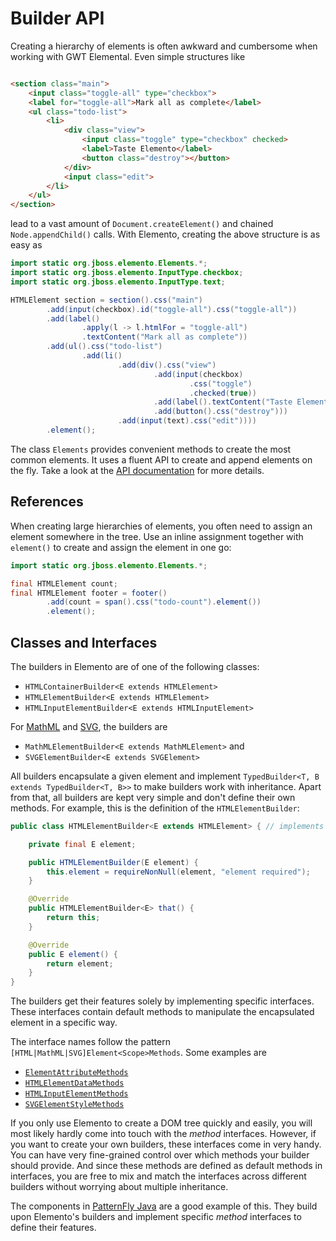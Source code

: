 # Builder API

Creating a hierarchy of elements is often awkward and cumbersome when working with GWT Elemental. Even simple structures like

```html

<section class="main">
    <input class="toggle-all" type="checkbox">
    <label for="toggle-all">Mark all as complete</label>
    <ul class="todo-list">
        <li>
            <div class="view">
                <input class="toggle" type="checkbox" checked>
                <label>Taste Elemento</label>
                <button class="destroy"></button>
            </div>
            <input class="edit">
        </li>
    </ul>
</section>
```

lead to a vast amount of `Document.createElement()` and chained `Node.appendChild()` calls. With Elemento, creating the above
structure is as easy as

```java
import static org.jboss.elemento.Elements.*;
import static org.jboss.elemento.InputType.checkbox;
import static org.jboss.elemento.InputType.text;

HTMLElement section = section().css("main")
        .add(input(checkbox).id("toggle-all").css("toggle-all"))
        .add(label()
                .apply(l -> l.htmlFor = "toggle-all")
                .textContent("Mark all as complete"))
        .add(ul().css("todo-list")
                .add(li()
                        .add(div().css("view")
                                .add(input(checkbox)
                                        .css("toggle")
                                        .checked(true))
                                .add(label().textContent("Taste Elemento"))
                                .add(button().css("destroy")))
                        .add(input(text).css("edit"))))
        .element();
```

The class `Elements` provides convenient methods to create the most common elements. It uses a fluent API to create and append
elements on the fly. Take a look at
the [API documentation](https://hal.github.io/elemento/apidocs/org/jboss/elemento/Elements.html) for more details.

## References

When creating large hierarchies of elements, you often need to assign an element somewhere in the tree. Use an inline assignment
together with `element()` to create and assign the element in one go:

```java
import static org.jboss.elemento.Elements.*;

final HTMLElement count;
final HTMLElement footer = footer()
        .add(count = span().css("todo-count").element())
        .element();
```

## Classes and Interfaces

The builders in Elemento are of one of the following classes:

- `HTMLContainerBuilder<E extends HTMLElement>`
- `HTMLElementBuilder<E extends HTMLElement>`
- `HTMLInputElementBuilder<E extends HTMLInputElement>`

For [MathML](mathml.md) and [SVG](svg.md), the builders are

- `MathMLElementBuilder<E extends MathMLElement>` and
- `SVGElementBuilder<E extends SVGElement>`

All builders encapsulate a given element and implement `TypedBuilder<T, B extends TypedBuilder<T, B>>` to make builders work
with inheritance. Apart from that, all builders are kept very simple and don't define their own methods. For example, this is
the definition of the `HTMLElementBuilder`:

```java
public class HTMLElementBuilder<E extends HTMLElement> { // implements section omitted

    private final E element;

    public HTMLElementBuilder(E element) {
        this.element = requireNonNull(element, "element required");
    }

    @Override
    public HTMLElementBuilder<E> that() {
        return this;
    }

    @Override
    public E element() {
        return element;
    }
}
```

The builders get their features solely by implementing specific interfaces. These interfaces contain default methods to
manipulate the encapsulated element in a specific way.

The interface names follow the pattern `[HTML|MathML|SVG]Element<Scope>Methods`. Some examples are

- [`ElementAttributeMethods`](https://hal.github.io/elemento/apidocs/org/jboss/elemento/HTMLContainerBuilder.html)
- [`HTMLElementDataMethods`](https://hal.github.io/elemento/apidocs/org/jboss/elemento/HTMLElementDataMethods.html)
- [`HTMLInputElementMethods`](https://hal.github.io/elemento/apidocs/org/jboss/elemento/HTMLInputElementMethods.html)
- [`SVGElementStyleMethods`](https://hal.github.io/elemento/apidocs/org/jboss/elemento/SVGElementStyleMethods.html)

If you only use Elemento to create a DOM tree quickly and easily, you will most likely hardly come into touch with the _method_
interfaces. However, if you want to create your own builders, these interfaces come in very handy. You can have very
fine-grained control over which methods your builder should provide. And since these methods are defined as default methods in
interfaces, you are free to mix and match the interfaces across different builders without worrying about multiple inheritance.

The components in [PatternFly Java](https://patternfly-java.github.io/api-design) are a good example of this. They build upon
Elemento's builders and implement specific _method_ interfaces to define their features.
